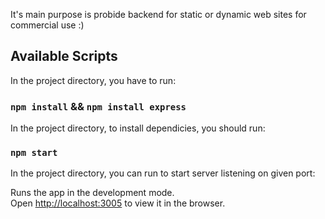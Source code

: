 It's main purpose is probide backend for static or dynamic web sites for commercial use :)

## Available Scripts

In the project directory, you have to run:

### `npm install` && `npm install express`

In the project directory, to install dependicies, you should run:


### `npm start`
In the project directory, you can run to start server listening on given port:

Runs the app in the development mode.<br />
Open [http://localhost:3005](http://localhost:3000) to view it in the browser.
